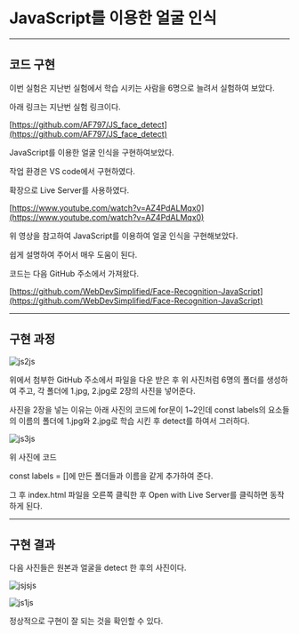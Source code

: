 # JavaScript를 이용한 얼굴 인식

---

## 코드 구현

이번 실험은 지난번 실험에서 학습 시키는 사람을 6명으로 늘려서 실험하여 보았다.

아래 링크는 지난번 실험 링크이다.

[https://github.com/AF797/JS_face_detect](https://github.com/AF797/JS_face_detect)

JavaScript를 이용한 얼굴 인식을 구현하여보았다.

작업 환경은 VS code에서 구현하였다.

확장으로 Live Server를 사용하였다.

[https://www.youtube.com/watch?v=AZ4PdALMqx0](https://www.youtube.com/watch?v=AZ4PdALMqx0)

위 영상을 참고하여 JavaScript를 이용하여 얼굴 인식을 구현해보았다.

쉽게 설명하여 주어서 매우 도움이 된다.

코드는 다음 GitHub 주소에서 가져왔다.

[https://github.com/WebDevSimplified/Face-Recognition-JavaScript](https://github.com/WebDevSimplified/Face-Recognition-JavaScript)

---

## 구현 과정

![js2js](https://user-images.githubusercontent.com/86837707/203839760-c7db0eab-2dfb-4340-86a8-cd0ab0d90de4.jpg)

위에서 첨부한 GitHub 주소에서 파일을 다운 받은 후 위 사진처럼 6명의 폴더를 생성하여 주고, 각 폴더에 1.jpg, 2.jpg로 2장의 사진을 넣어준다.

사진을 2장을 넣는 이유는 아래 사진의 코드에 for문이 1~2인데 const labels의 요소들의 이름의 폴더에 1.jpg와 2.jpg로 학습 시킨 후 detect를 하여서 그러하다.

![js3js](https://user-images.githubusercontent.com/86837707/203839763-a5573cf0-479e-4800-9f91-4be3cb5053cb.jpg)

위 사진에 코드

const labels = []에 만든 폴더들과 이름을 같게 추가하여 준다.

그 후  index.html 파일을 오른쪽 클릭한 후 Open with Live Server를 클릭하면 동작하게 된다.

---

## 구현 결과

다음 사진들은 원본과 얼굴을 detect 한 후의 사진이다.

![jsjsjs](https://user-images.githubusercontent.com/86837707/203839752-485713eb-ea86-4752-9297-8c73a4cabafb.png)

![js1js](https://user-images.githubusercontent.com/86837707/203839758-e98551c1-4d13-4144-aab7-bf2079f857de.jpg)

정상적으로 구현이 잘 되는 것을 확인할 수 있다.
